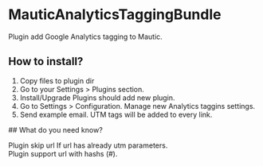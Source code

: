 # MauticAnalyticsTaggingBundle

<p>Plugin add Google Analytics tagging to Mautic.</p>

## How to install?

<ol>
<li>Copy files to plugin dir</li>
<li>Go to your Settings > Plugins section.</li>
<li>Install/Upgrade Plugins should add new plugin.</li>
<li>Go to Settings > Configuration. Manage new Analytics taggins settings.</li>
<li>Send example email. UTM tags will be added to every link.</li>
</ol>
## What do you need know? 

Plugin skip url If url has already utm parameters.<br />
Plugin support url with hashs (#).
